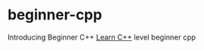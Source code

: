 # beginner-cpp
Introducing Beginner C++ 
<a href="https://www.javatpoint.com/cpp-tutorial">Learn C++</a>
level beginner cpp
